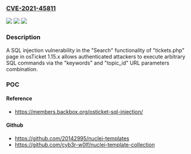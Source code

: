 ### [CVE-2021-45811](https://cve.mitre.org/cgi-bin/cvename.cgi?name=CVE-2021-45811)
![](https://img.shields.io/static/v1?label=Product&message=n%2Fa&color=blue)
![](https://img.shields.io/static/v1?label=Version&message=n%2Fa&color=blue)
![](https://img.shields.io/static/v1?label=Vulnerability&message=n%2Fa&color=brighgreen)

### Description

A SQL injection vulnerability in the "Search" functionality of "tickets.php" page in osTicket 1.15.x allows authenticated attackers to execute arbitrary SQL commands via the "keywords" and "topic_id" URL parameters combination.

### POC

#### Reference
- https://members.backbox.org/osticket-sql-injection/

#### Github
- https://github.com/20142995/nuclei-templates
- https://github.com/cyb3r-w0lf/nuclei-template-collection

